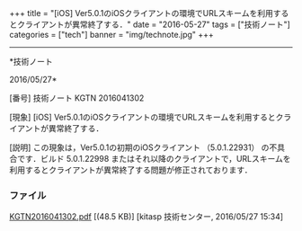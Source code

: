 ﻿+++
title = "[iOS] Ver5.0.1のiOSクライアントの環境でURLスキームを利用するとクライアントが異常終了する．"
date = "2016-05-27"
tags = ["技術ノート"]
categories = ["tech"]
banner = "img/technote.jpg"
+++

-----------------------------------------------------------------------------------------------------------------------------

*技術ノート

2016/05/27*


[番号]
技術ノート KGTN 2016041302

[現象]
[iOS]
Ver5.0.1のiOSクライアントの環境でURLスキームを利用するとクライアントが異常終了する．

[説明]
この現象は，Ver5.0.1の初期のiOSクライアント （5.0.1.22931）
の不具合です．ビルド 5.0.1.22998
またはそれ以降のクライアントで，URLスキームを利用するとクライアントが異常終了する問題が修正されております．


### ファイル

 
 


[KGTN2016041302.pdf](http://techreport.kitasp.net/attachments/download/2586/KGTN2016041302.pdf)
 [(48.5 KB)] [kitasp 技術センター, 2016/05/27
15:34]


 


 

